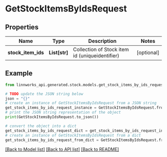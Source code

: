 # GetStockItemsByIdsRequest


## Properties

Name | Type | Description | Notes
------------ | ------------- | ------------- | -------------
**stock_item_ids** | **List[str]** | Collection of Stock item id (uniqueidentifier) | [optional] 

## Example

```python
from linnworks_api.generated.stock.models.get_stock_items_by_ids_request import GetStockItemsByIdsRequest

# TODO update the JSON string below
json = "{}"
# create an instance of GetStockItemsByIdsRequest from a JSON string
get_stock_items_by_ids_request_instance = GetStockItemsByIdsRequest.from_json(json)
# print the JSON string representation of the object
print(GetStockItemsByIdsRequest.to_json())

# convert the object into a dict
get_stock_items_by_ids_request_dict = get_stock_items_by_ids_request_instance.to_dict()
# create an instance of GetStockItemsByIdsRequest from a dict
get_stock_items_by_ids_request_from_dict = GetStockItemsByIdsRequest.from_dict(get_stock_items_by_ids_request_dict)
```
[[Back to Model list]](../README.md#documentation-for-models) [[Back to API list]](../README.md#documentation-for-api-endpoints) [[Back to README]](../README.md)


